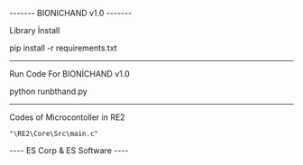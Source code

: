 ------- BIONICHAND v1.0 -------

Library İnstall

pip install -r requirements.txt

-------------------------------

Run Code For BIONİCHAND v1.0

python runbthand.py

-------------------------------

Codes of Microcontoller in RE2

	"\RE2\Core\Src\main.c"

---- ES Corp & ES Software ----
